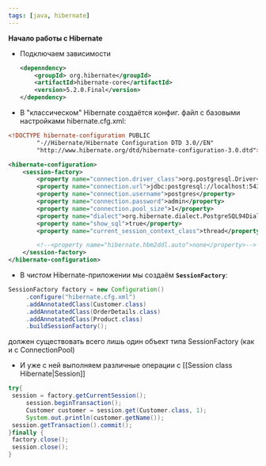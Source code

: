 ```yaml
---
tags: [java, hibernate]
---
```


**Начало работы с Hibernate**

-   Подключаем зависимости
    
    ```xml
    <depenndency>
    	<groupId> org.hibernate</groupId>
    	<artifactId>hibernate-core</artifactId>
    	<version>5.2.0.Final</version>
    </dependency>
    ```
    
-   В "классическом" Hibernate создаётся конфиг. файл с базовыми настройками hibernate.cfg.xml:
    

```xml
<!DOCTYPE hibernate-configuration PUBLIC
        "-//Hibernate/Hibernate Configuration DTD 3.0//EN"
        "http://www.hibernate.org/dtd/hibernate-configuration-3.0.dtd">

<hibernate-configuration>
    <session-factory>
        <property name="connection.driver_class">org.postgresql.Driver</property>
        <property name="connection.url">jdbc:postgresql://localhost:5432/postgres</property>
        <property name="connection.username">postgres</property>
        <property name="connection.password">admin</property>
	    <property name="connection.pool_size">1</property>
        <property name="dialect">org.hibernate.dialect.PostgreSQL94Dialect</property>
        <property name="show_sql">true</property>
        <property name="current_session_context_class">thread</property>

        <!--<property name="hibernate.hbm2ddl.auto">none</property>-->
    </session-factory>
</hibernate-configuration>
```

- В _чистом_ Hibernate-приложении мы создаём **`SessionFactory`**:

```java
SessionFactory factory = new Configuration()  
	 .configure("hibernate.cfg.xml")  
	 .addAnnotatedClass(Customer.class)  
	 .addAnnotatedClass(OrderDetails.class)  
	 .addAnnotatedClass(Product.class)  
	 .buildSessionFactory();
```
должен существовать всего лишь один объект типа SessionFactory (как и с ConnectionPool)

- И уже с ней выполняем различные операции c [[Session class Hibernate|Session]]
```java
try{  
 session = factory.getCurrentSession();  
	 session.beginTransaction();  
	 Customer customer = session.get(Customer.class, 1);  
	 System.out.println(customer.getName());  
 session.getTransaction().commit();  
}finally {  
 factory.close();  
 session.close();  
}
```


